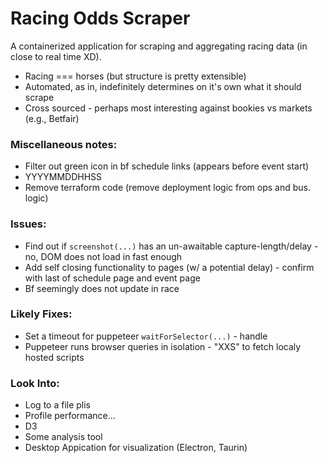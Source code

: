 # Racing Odds Scraper

A containerized application for scraping and aggregating racing data (in close to real time XD).
- Racing === horses (but structure is pretty extensible)
- Automated, as in, indefinitely determines on it's own what it should scrape  
- Cross sourced - perhaps most interesting against bookies vs markets (e.g., Betfair)

### Miscellaneous notes:

- Filter out green icon in bf schedule links (appears before event start)
- YYYYMMDDHHSS
- Remove terraform code (remove deployment logic from ops and bus. logic)

### Issues:

- Find out if `screenshot(...)` has an un-awaitable capture-length/delay - no, DOM does not load in fast enough
- Add self closing functionality to pages (w/ a potential delay) - confirm with last of schedule page and event page
- Bf seemingly does not update in race

### Likely Fixes:

- Set a timeout for puppeteer `waitForSelector(...)` - handle
- Puppeteer runs browser queries in isolation - "XXS" to fetch localy hosted scripts

### Look Into:

- Log to a file plis
- Profile performance...
- D3
- Some analysis tool
- Desktop Appication for visualization (Electron, Taurin)

